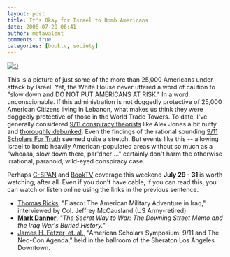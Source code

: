 ```yaml
---
layout: post
title: It's Okay for Israel to Bomb Americans
date: 2006-07-28 06:41
author: metavalent
comments: true
categories: [booktv, society]
---
```

<!--Lead Photo --><a href="http://img95.imageshack.us/img95/9704/060721americanslinehlrghmediumbm8.jpg"><img border="0" alt="0" src="http://img95.imageshack.us/img95/9704/060721americanslinehlrghmediumbm8.jpg" /></a><!-- Commentary -->

This is a picture of just some of the more than 25,000 Americans under attack by Israel.  Yet, the White House never uttered a word of caution to "slow down and DO NOT PUT AMERICANS AT RISK."  In a word: unconscionable.  If this administration is not doggedly protective of 25,000 American Citizens living in Lebanon, what makes us think they were doggedly protective of those in the World Trade Towers.  To date, I've generally considered <a href="http://www.infowars.com/">9/11 conspiracy theorists</a> like Alex Jones a bit nutty and <a href="http://www.popularmechanics.com/science/defense/1227842.html">thoroughly debunked</a>.  Even the findings of the rational sounding <a href="http://st911.org/">9/11 Scholars For Truth</a> seemed quite a stretch.  But events like this -- allowing Israel to bomb heavily American-populated areas without so much as a "whoaaa, slow down there, par'dner ..." certainly don't harm the otherwise irrational, paranoid, wild-eyed conspiracy case.

Perhaps <a href="http://www.c-span.org/watch/index.asp?Cat=TV&amp;Code=CS&amp;ShowVidDays=30&amp;ShowVidDesc=&amp;ArchiveDays=30">C-SPAN</a> and <a href="http://www.booktv.org/watch/">BookTV</a> coverage this weekend <strong>          July 29 - 31 </strong>is worth watching, after all.  Even if you don't have cable, if you can read this, you can watch or listen online using the links in the previous sentence.
<ul>
	<li><!-- --><a href="http://www.booktv.org/feature/index.asp?segID=7346&amp;schedID=439"> Thomas Ricks</a>, "Fiasco: The American Military Adventure in Iraq," interviewed by Col. Jeffrey McCausland (US Army-retired).</li>
	<li><a href="http://www.booktv.org/feature/index.asp?segID=7318&amp;schedID=439"><strong>Mark Danner</strong></a>, <em>"The Secret Way to War: The Downing Street Memo and the Iraq War's Buried History."</em></li>
	<li><a href="http://inside.c-spanarchives.org:8080/cspan/fullschedule.csp?timeid=212020888609">James H. Fetzer, et. al.</a>, “American Scholars Symposium: 9/11 and The Neo-Con Agenda,” held in the ballroom of the Sheraton Los Angeles Downtown.<a></a></li>
</ul>
